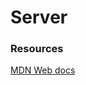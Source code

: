 # Server

### Resources
[MDN Web docs](https://developer.mozilla.org/ko/docs/Learn/Server-side/Express_Nodejs)
